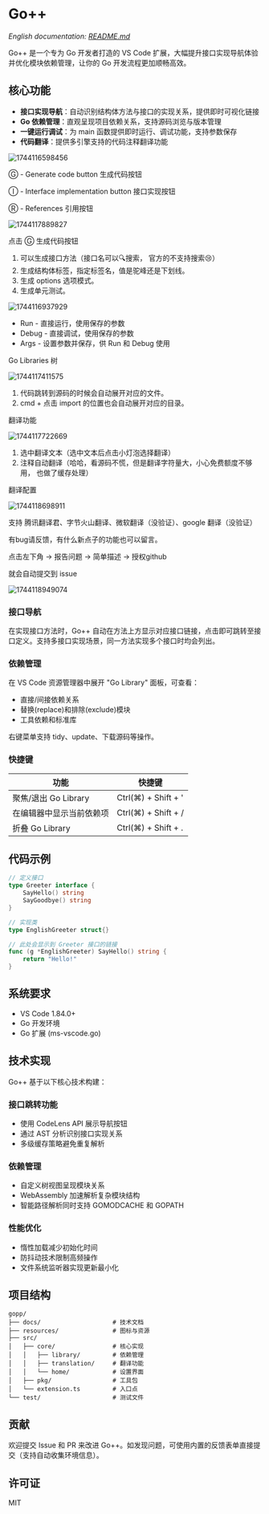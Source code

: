 # Go++

*English documentation: [README.md](README.md)*

Go++ 是一个专为 Go 开发者打造的 VS Code 扩展，大幅提升接口实现导航体验并优化模块依赖管理，让你的 Go 开发流程更加顺畅高效。

## 核心功能

- **接口实现导航**：自动识别结构体方法与接口的实现关系，提供即时可视化链接
- **Go 依赖管理**：直观呈现项目依赖关系，支持源码浏览与版本管理
- **一键运行调试**：为 main 函数提供即时运行、调试功能，支持参数保存
- **代码翻译**：提供多引擎支持的代码注释翻译功能


![1744116598456](image/README_zh/1744116598456.png)

Ⓖ - Generate code button 生成代码按钮

Ⓘ - Interface implementation button 接口实现按钮

Ⓡ - References 引用按钮


![1744117889827](image/README_zh/1744117889827.png)

点击 Ⓖ 生成代码按钮

1. 可以生成接口方法（接口名可以🔍搜索， 官方的不支持搜索😢）
2. 生成结构体标签，指定标签名，值是驼峰还是下划线。
3. 生成 options 选项模式。
4. 生成单元测试。


![1744116937929](image/README_zh/1744116937929.png)

* Run - 直接运行，使用保存的参数
* Debug - 直接调试，使用保存的参数
* Args - 设置参数并保存，供 Run 和 Debug 使用

Go Libraries 树

![1744117411575](image/README_zh/1744117411575.png)

1. 代码跳转到源码的时候会自动展开对应的文件。
2. cmd + 点击 import 的位置也会自动展开对应的目录。


翻译功能

![1744117722669](image/README_zh/1744117722669.png)

1. 选中翻译文本（选中文本后点击小灯泡选择翻译）
2. 注释自动翻译（哈哈，看源码不慌，但是翻译字符量大，小心免费额度不够用， 也做了缓存处理）

翻译配置

![1744118698911](image/README_zh/1744118698911.png)

支持 腾讯翻译君、字节火山翻译、微软翻译（没验证）、google 翻译（没验证）

有bug请反馈，有什么新点子的功能也可以留言。

点击左下角 -> 报告问题 -> 简单描述  -> 授权github 

就会自动提交到 issue

![1744118949074](image/README_zh/1744118949074.png)

### 接口导航

在实现接口方法时，Go++ 自动在方法上方显示对应接口链接，点击即可跳转至接口定义。支持多接口实现场景，同一方法实现多个接口时均会列出。

### 依赖管理

在 VS Code 资源管理器中展开 "Go Library" 面板，可查看：

- 直接/间接依赖关系
- 替换(replace)和排除(exclude)模块
- 工具依赖和标准库

右键菜单支持 tidy、update、下载源码等操作。

### 快捷键

| 功能                     | 快捷键               |
| ------------------------ | -------------------- |
| 聚焦/退出 Go Library     | Ctrl(⌘) + Shift + ' |
| 在编辑器中显示当前依赖项 | Ctrl(⌘) + Shift + / |
| 折叠 Go Library          | Ctrl(⌘) + Shift + . |

## 代码示例

```go
// 定义接口
type Greeter interface {
    SayHello() string
    SayGoodbye() string
}

// 实现类
type EnglishGreeter struct{}

// 此处会显示到 Greeter 接口的链接
func (g *EnglishGreeter) SayHello() string {
    return "Hello!"
}
```

## 系统要求

- VS Code 1.84.0+
- Go 开发环境
- Go 扩展 (ms-vscode.go)

## 技术实现

Go++ 基于以下核心技术构建：

### 接口跳转功能

- 使用 CodeLens API 展示导航按钮
- 通过 AST 分析识别接口实现关系
- 多级缓存策略避免重复解析

### 依赖管理

- 自定义树视图呈现模块关系
- WebAssembly 加速解析复杂模块结构
- 智能路径解析同时支持 GOMODCACHE 和 GOPATH

### 性能优化

- 惰性加载减少初始化时间
- 防抖动技术限制高频操作
- 文件系统监听器实现更新最小化

## 项目结构

```
gopp/
├── docs/                    # 技术文档
├── resources/               # 图标与资源
├── src/
│   ├── core/                # 核心实现
│   │   ├── library/         # 依赖管理
│   │   ├── translation/     # 翻译功能
│   │   └── home/            # 设置界面
│   ├── pkg/                 # 工具包
│   └── extension.ts         # 入口点
└── test/                    # 测试文件
```

## 贡献

欢迎提交 Issue 和 PR 来改进 Go++。如发现问题，可使用内置的反馈表单直接提交（支持自动收集环境信息）。

## 许可证

MIT
